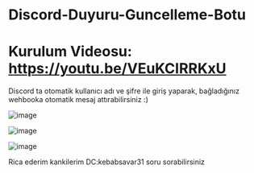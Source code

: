 # Discord-Duyuru-Guncelleme-Botu
# Kurulum Videosu: https://youtu.be/VEuKCIRRKxU

Discord ta otomatik kullanıcı adı ve şifre ile giriş yaparak, bağladığınız wehbooka otomatik mesaj attırabilirsiniz :)

![image](https://github.com/user-attachments/assets/539a4d07-08a9-4472-932d-4cd23b7817f6)

![image](https://github.com/user-attachments/assets/76fb152b-2140-4ae1-8afe-57866a4e584b)

![image](https://github.com/user-attachments/assets/ac1abd71-dcb5-4ce0-8df0-0fab6617d974)

Rica ederim kankilerim DC:kebabsavar31 soru sorabilirsiniz 
